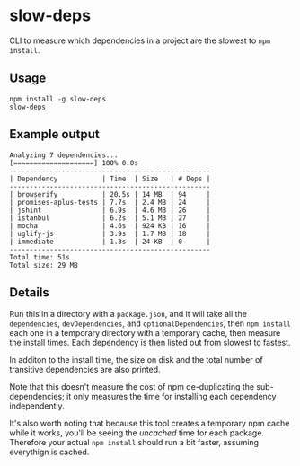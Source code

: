 slow-deps
====

CLI to measure which dependencies in a project are the slowest to `npm install`.

Usage
----

    npm install -g slow-deps
    slow-deps

Example output
----

```
Analyzing 7 dependencies...
[====================] 100% 0.0s
--------------------------------------------------
| Dependency           | Time  | Size   | # Deps |
--------------------------------------------------
| browserify           | 20.5s | 14 MB  | 94     |
| promises-aplus-tests | 7.7s  | 2.4 MB | 24     |
| jshint               | 6.9s  | 4.6 MB | 26     |
| istanbul             | 6.2s  | 5.1 MB | 27     |
| mocha                | 4.6s  | 924 KB | 16     |
| uglify-js            | 3.9s  | 1.7 MB | 18     |
| immediate            | 1.3s  | 24 KB  | 0      |
--------------------------------------------------
Total time: 51s
Total size: 29 MB
```

Details
----


Run this in a directory with a `package.json`, and it will take all the `dependencies`, 
`devDependencies`, and `optionalDependencies`, then `npm install` each one in a temporary 
directory with a temporary cache, then measure the install times. Each dependency is then listed out 
from slowest to fastest.

In additon to the install time, the size on disk and the total number of transitive dependencies are also printed.

Note that this doesn't measure the cost of npm de-duplicating the sub-dependencies; 
it only measures the time for installing each dependency independently.

It's also worth noting that because this tool creates a temporary npm cache while it works,
you'll be seeing the _uncached_ time for each package. Therefore your actual `npm install` should run a bit faster,
assuming everythign is cached.
